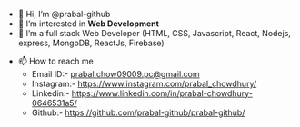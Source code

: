 - 👋 Hi, I’m @prabal-github
- 👀 I’m interested in **Web Development**
- 🌱 I’m a full stack Web Developer (HTML, CSS, Javascript, React, Nodejs, express, MongoDB, ReactJs, Firebase)
<!-- - 💞️ I’m looking to collaborate on  -->
- 📫 How to reach me 
     - Email ID:- prabal.chow09009.pc@gmail.com
     - Instagram:- https://www.instagram.com/prabal_chowdhury/
     - Linkedin:- https://www.linkedin.com/in/prabal-chowdhury-0646531a5/
     - Github:- https://github.com/prabal-github/prabal-github/
      

<!---
prabal-github/prabal-github is a ✨ special ✨ repository because its `README.md` (this file) appears on your GitHub profile.
You can click the Preview link to take a look at your changes.
--->
